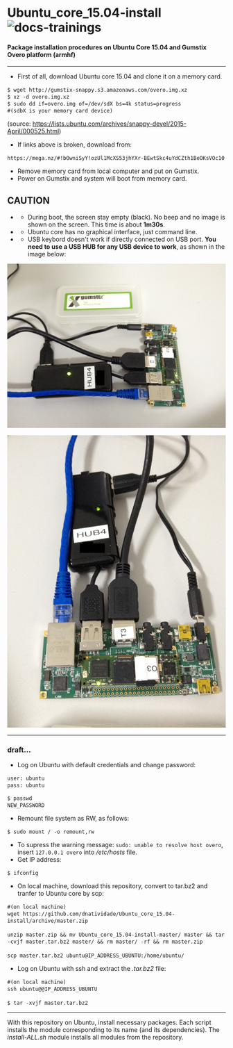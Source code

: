 # Ubuntu_core_15.04-install ![docs-trainings](https://img.shields.io/badge/docs-PtBR-green)
#### Package installation procedures on Ubuntu Core 15.04 and Gumstix Overo platform (armhf)

---

- First of all, download Ubuntu core 15.04 and clone it on a memory card.
```
$ wget http://gumstix-snappy.s3.amazonaws.com/overo.img.xz
$ xz -d overo.img.xz
$ sudo dd if=overo.img of=/dev/sdX bs=4k status=progress
#(sdbX is your memory card device)
```
(source: https://lists.ubuntu.com/archives/snappy-devel/2015-April/000525.html)


- If links above is broken, download from:
```
https://mega.nz/#!bOwniSyY!ozUl1McXS53jhYXr-BEwtSkc4uYdCZth1BeOKsVOc10
```

- Remove memory card from local computer and put on Gumstix.
- Power on Gumstix and system will boot from memory card.

CAUTION
---
- - During boot, the screen stay empty (black). No beep and no image is shown on the screen. This time is about **1m30s**.
- - Ubuntu core has no graphical interface, just command line.
- - USB keybord doesn't work if directly connected on USB port. **You need to use a USB HUB for any USB device to work**, as shown in the image below:

![gumstix](https://raw.githubusercontent.com/dnatividade/Ubuntu_core_15.04-install/master/images/gumstix.jpg)

![gumstix](https://raw.githubusercontent.com/dnatividade/Ubuntu_core_15.04-install/master/images/gumstix2.jpg)




---
### draft...

- Log on Ubuntu with default credentials and change password:
```
user: ubuntu
pass: ubuntu
```

```
$ passwd
NEW_PASSWORD
```
- Remount file system as RW, as follows:
```
$ sudo mount / -o remount,rw
```
- To supress the warning message: `sudo: unable to resolve host overo`, insert `127.0.0.1 overo` into */etc/hosts* file.
- Get IP address:
```
$ ifconfig
```

- On local machine, download this repository, convert to tar.bz2 and tranfer to Ubuntu core by scp:
```
#(on local machine)
wget https://github.com/dnatividade/Ubuntu_core_15.04-install/archive/master.zip

unzip master.zip && mv Ubuntu_core_15.04-install-master/ master && tar -cvjf master.tar.bz2 master/ && rm master/ -rf && rm master.zip

scp master.tar.bz2 ubuntu@IP_ADDRESS_UBUNTU:/home/ubuntu/
```

- Log on Ubuntu with ssh and extract the *.tar.bz2* file:
```
#(on local machine)
ssh ubuntu@@IP_ADDRESS_UBUNTU

$ tar -xvjf master.tar.bz2
```

---

With this repository on Ubuntu, install necessary packages. Each script installs the module corresponding to its name (and its dependencies). The *install-ALL.sh* module installs all modules from the repository.


